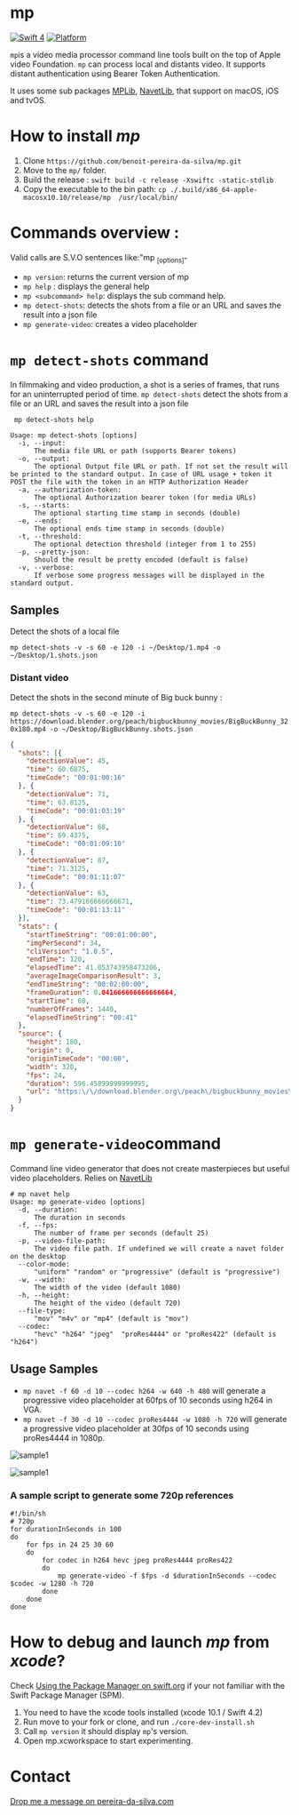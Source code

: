 # mp

[![Swift 4](https://img.shields.io/badge/Swift-4.0-orange.svg)](https://swift.org)  [![Platform](https://img.shields.io/badge/platforms-macOS-blue.svg)](https://developer.apple.com/platforms/) 

`mp`is a video media processor command line tools built on the top of Apple video Foundation. `mp` can process local and distants video. It supports distant authentication using Bearer Token Authentication.

It uses some sub packages [MPLib](https://github.com/benoit-pereira-da-silva/MPLib), [NavetLib](https://github.com/benoit-pereira-da-silva/NavetLib), that support on macOS, iOS and tvOS.


# How to install *mp*

1. Clone `https://github.com/benoit-pereira-da-silva/mp.git`
2. Move to the `mp/` folder.
3. Build the release :  `swift build -c release -Xswiftc -static-stdlib`
4. Copy the executable to the bin path: `cp ./.build/x86_64-apple-macosx10.10/release/mp  /usr/local/bin/`


# Commands overview :

Valid calls are S.V.O sentences like:"mp <sub command> [options]"

- `mp version`: returns the current version of mp
- `mp help` : displays the general help
- `mp <subcommand> help`: displays the sub command help.
- `mp detect-shots`:  detects the shots from a file or an URL and saves the result into a json file 
- `mp generate-video`:  creates a video placeholder


# `mp detect-shots` command

In filmmaking and video production, a shot is a series of frames, that runs for an uninterrupted period of time. `mp detect-shots` detect the shots from a file or an URL and saves the result into a json file 

` mp detect-shots help`

```
Usage: mp detect-shots [options]
  -i, --input:
      The media file URL or path (supports Bearer tokens)
  -o, --output:
      The optional Output file URL or path. If not set the result will be printed to the standard output. In case of URL usage + token it POST the file with the token in an HTTP Authorization Header
  -a, --authorization-token:
      The optional Authorization bearer token (for media URLs)
  -s, --starts:
      The optional starting time stamp in seconds (double)
  -e, --ends:
      The optional ends time stamp in seconds (double)
  -t, --threshold:
      The optional detection threshold (integer from 1 to 255)
  -p, --pretty-json:
      Should the result be pretty encoded (default is false)
  -v, --verbose:
      If verbose some progress messages will be displayed in the standard output.
```


## Samples

Detect the shots of a local file

`mp detect-shots -v -s 60 -e 120 -i ~/Desktop/1.mp4 -o ~/Desktop/1.shots.json`


### Distant video 

Detect the shots in the second minute of Big buck bunny :

`mp detect-shots -v -s 60 -e 120 -i https://download.blender.org/peach/bigbuckbunny_movies/BigBuckBunny_320x180.mp4 -o ~/Desktop/BigBuckBunny.shots.json`


```json
{
  "shots": [{
    "detectionValue": 45,
    "time": 60.6875,
    "timeCode": "00:01:00:16"
  }, {
    "detectionValue": 71,
    "time": 63.8125,
    "timeCode": "00:01:03:19"
  }, {
    "detectionValue": 68,
    "time": 69.4375,
    "timeCode": "00:01:09:10"
  }, {
    "detectionValue": 87,
    "time": 71.3125,
    "timeCode": "00:01:11:07"
  }, {
    "detectionValue": 63,
    "time": 73.479166666666671,
    "timeCode": "00:01:13:11"
  }],
  "stats": {
    "startTimeString": "00:01:00:00",
    "imgPerSecond": 34,
    "cliVersion": "1.0.5",
    "endTime": 120,
    "elapsedTime": 41.053743958473206,
    "averageImageComparisonResult": 3,
    "endTimeString": "00:02:00:00",
    "frameDuration": 0.041666666666666664,
    "startTime": 60,
    "numberOfFrames": 1440,
    "elapsedTimeString": "00:41"
  },
  "source": {
    "height": 180,
    "origin": 0,
    "originTimeCode": "00:00",
    "width": 320,
    "fps": 24,
    "duration": 596.45899999999995,
    "url": "https:\/\/download.blender.org\/peach\/bigbuckbunny_movies\/BigBuckBunny_320x180.mp4"
  }
}
```


# `mp generate-video`command 

Command line video generator that does not create masterpieces but useful video placeholders. Relies on [NavetLib](https://github.com/benoit-pereira-da-silva/NavetLib)

```shell
# mp navet help
Usage: mp generate-video [options]
  -d, --duration:
      The duration in seconds
  -f, --fps:
      The number of frame per seconds (default 25)
  -p, --video-file-path:
      The video file path. If undefined we will create a navet folder on the desktop
  --color-mode:
      "uniform" "random" or "progressive" (default is "progressive")
  -w, --width:
      The width of the video (default 1080)
  -h, --height:
      The height of the video (default 720)
  --file-type:
      "mov" "m4v" or "mp4" (default is "mov")
  --codec:
      "hevc" "h264" "jpeg"  "proRes4444" or "proRes422" (default is "h264")
```

## Usage Samples


- `mp navet -f 60 -d 10 --codec h264 -w 640 -h 480` will generate a progressive video placeholder at 60fps of 10 seconds using h264 in VGA.
- `mp navet -f 30 -d 10 --codec proRes4444 -w 1080 -h 720` will generate a progressive video placeholder at 30fps of 10 seconds using proRes4444 in 1080p.

![sample1](Assets/cappla-sample.jpg)

![sample1](Assets/navet-video-timelapse.gif)

###  A sample script to generate some 720p references

```shell
#!/bin/sh
# 720p
for durationInSeconds in 100
do
	for fps in 24 25 30 60
	do
		for codec in h264 hevc jpeg proRes4444 proRes422
		do
			mp generate-video -f $fps -d $durationInSeconds --codec $codec -w 1280 -h 720
		done
	done
done
```


# How to debug and launch *mp* from *xcode*?

Check [Using the Package Manager on swift.org](https://swift.org/getting-started/#using-the-package-manager) if your not familiar with the Swift Package Manager (SPM).

1. You need to have the xcode tools installed (xcode 10.1 / Swift 4.2)
2. Run move to your fork or clone, and run `./core-dev-install.sh`
3. Call `mp version` it should display `mp`'s version.
4. Open mp.xcworkspace to start experimenting. 




# Contact 

[Drop me a message on pereira-da-silva.com](https://pereira-da-silva.com)



